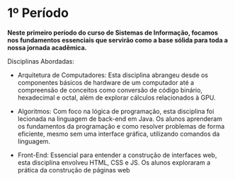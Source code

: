 
# 1º Período

**Neste primeiro período do curso de Sistemas de Informação, focamos nos fundamentos essenciais que servirão como a base sólida para toda a nossa jornada acadêmica.**

Disciplinas Abordadas:

- Arquitetura de Computadores: Esta disciplina abrangeu desde os componentes básicos de hardware de um computador até a compreensão de conceitos como conversão de código binário, hexadecimal e octal, além de explorar cálculos relacionados à GPU.

- Algoritmos: Com foco na lógica de programação, esta disciplina foi lecionada na linguagem de back-end em Java. Os alunos aprenderam os fundamentos da programação e como resolver problemas de forma eficiente, mesmo sem uma interface gráfica, utilizando comandos da linguagem.

- Front-End: Essencial para entender a construção de interfaces web, esta disciplina envolveu HTML, CSS e JS. Os alunos exploraram a prática da construção de páginas web
